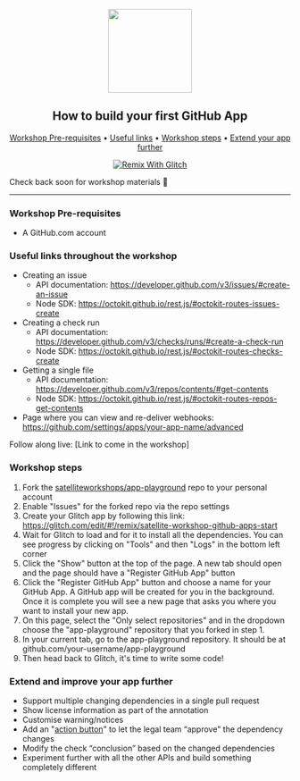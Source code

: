 <p align="center">
  <img width="150" src="https://probot.github.io/assets/logo.png">
</p>
<h2 align="center">How to build your first GitHub App</h2>

<p align="center">
  <a href="#workshop-pre-requisites">Workshop Pre-requisites</a> •
  <a href="#useful-links-throughout-the-workshop">Useful links</a> •
  <a href="#workshop-steps">Workshop steps</a> •
  <a href="#extend-and-improve-your-app-further">Extend your app further</a>
</p>

<p align="center">
  <a href="https://glitch.com/edit/#!/remix/satellite-workshop-github-apps-start">
    <img src="https://cdn.glitch.com/2703baf2-b643-4da7-ab91-7ee2a2d00b5b%2Fremix-button.svg" alt="Remix With Glitch">
  </a>
</p>

Check back soon for workshop materials :eyes:

---

### Workshop Pre-requisites

- A GitHub.com account

### Useful links throughout the workshop
- Creating an issue
  - API documentation: https://developer.github.com/v3/issues/#create-an-issue
  - Node SDK: https://octokit.github.io/rest.js/#octokit-routes-issues-create
- Creating a check run
  - API documentation: https://developer.github.com/v3/checks/runs/#create-a-check-run
  - Node SDK: https://octokit.github.io/rest.js/#octokit-routes-checks-create
- Getting a single file
   - API documentation: https://developer.github.com/v3/repos/contents/#get-contents
   - Node SDK: https://octokit.github.io/rest.js/#octokit-routes-repos-get-contents
- Page where you can view and re-deliver webhooks: https://github.com/settings/apps/your-app-name/advanced

Follow along live: [Link to come in the workshop]

### Workshop steps
1. Fork the [satelliteworkshops/app-playground](https://github.com/satelliteworkshops/app-playground) repo to your personal account
1. Enable "Issues" for the forked repo via the repo settings
2. Create your Glitch app by following this link: https://glitch.com/edit/#!/remix/satellite-workshop-github-apps-start
3. Wait for Glitch to load and for it to install all the dependencies. You can see progress by clicking on "Tools" and then "Logs" in the bottom left corner
4. Click the "Show" button at the top of the page. A new tab should open and the page should have a "Register GitHub App" button
4. Click the "Register GitHub App" button and choose a name for your GitHub App. A GitHub app will be created for you in the background. Once it is complete you will see a new page that asks you where you want to install your new app.
5. On this page, select the "Only select repositories" and in the dropdown choose the "app-playground" repository that you forked in step 1.
6. In your current tab, go to the app-playground repository. It should be at github.com/your-username/app-playground
7. Then head back to Glitch, it's time to write some code!

### Extend and improve your app further
- Support multiple changing dependencies in a single pull request
- Show license information as part of the annotation
- Customise warning/notices
- Add an "[action button](https://developer.github.com/changes/2018-05-23-request-actions-on-checks/)" to let the legal team “approve" the dependency changes
- Modify the check “conclusion” based on the changed dependencies
- Experiment further with all the other APIs and build something completely different
